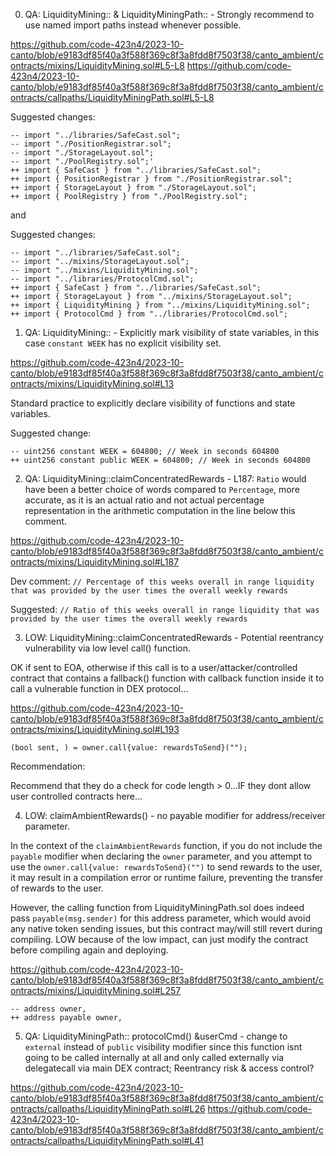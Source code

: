 0. QA: LiquidityMining:: & LiquidityMiningPath:: - Strongly recommend to use named import paths instead whenever possible.

https://github.com/code-423n4/2023-10-canto/blob/e9183df85f40a3f588f369c8f3a8fdd8f7503f38/canto_ambient/contracts/mixins/LiquidityMining.sol#L5-L8
https://github.com/code-423n4/2023-10-canto/blob/e9183df85f40a3f588f369c8f3a8fdd8f7503f38/canto_ambient/contracts/callpaths/LiquidityMiningPath.sol#L5-L8

Suggested changes:
```solidity
-- import "../libraries/SafeCast.sol";
-- import "./PositionRegistrar.sol";
-- import "./StorageLayout.sol";
-- import "./PoolRegistry.sol";'
++ import { SafeCast } from "../libraries/SafeCast.sol";
++ import { PositionRegistrar } from "./PositionRegistrar.sol";
++ import { StorageLayout } from "./StorageLayout.sol";
++ import { PoolRegistry } from "./PoolRegistry.sol";
```

and

Suggested changes:
```solidity
-- import "../libraries/SafeCast.sol";
-- import "../mixins/StorageLayout.sol";
-- import "../mixins/LiquidityMining.sol";
-- import "../libraries/ProtocolCmd.sol";
++ import { SafeCast } from "../libraries/SafeCast.sol";
++ import { StorageLayout } from "../mixins/StorageLayout.sol";
++ import { LiquidityMining } from "../mixins/LiquidityMining.sol";
++ import { ProtocolCmd } from "../libraries/ProtocolCmd.sol";
```

1. QA: LiquidityMining:: - Explicitly mark visibility of state variables, in this case `constant WEEK` has no explicit visibility set.

https://github.com/code-423n4/2023-10-canto/blob/e9183df85f40a3f588f369c8f3a8fdd8f7503f38/canto_ambient/contracts/mixins/LiquidityMining.sol#L13

Standard practice to explicitly declare visibility of functions and state variables.

Suggested change:
```solidity
-- uint256 constant WEEK = 604800; // Week in seconds 604800
++ uint256 constant public WEEK = 604800; // Week in seconds 604800
```

2. QA: LiquidityMining::claimConcentratedRewards - L187: `Ratio` would have been a better choice of words compared to `Percentage`, more accurate, as it is an actual ratio and not actual percentage representation in the arithmetic computation in the line below this comment.

https://github.com/code-423n4/2023-10-canto/blob/e9183df85f40a3f588f369c8f3a8fdd8f7503f38/canto_ambient/contracts/mixins/LiquidityMining.sol#L187

Dev comment:
`// Percentage of this weeks overall in range liquidity that was provided by the user times the overall weekly rewards`

Suggested:
`// Ratio of this weeks overall in range liquidity that was provided by the user times the overall weekly rewards`

3. LOW: LiquidityMining::claimConcentratedRewards - Potential reentrancy vulnerability via low level call() function.

OK if sent to EOA, otherwise if this call is to a user/attacker/controlled contract that contains a fallback() function with callback function inside it to call a vulnerable function in DEX protocol... 

https://github.com/code-423n4/2023-10-canto/blob/e9183df85f40a3f588f369c8f3a8fdd8f7503f38/canto_ambient/contracts/mixins/LiquidityMining.sol#L193

```solidity
(bool sent, ) = owner.call{value: rewardsToSend}("");
```

Recommendation:

Recommend that they do a check for code length > 0...IF they dont allow user controlled contracts here...

4. LOW: claimAmbientRewards() - no payable modifier for address/receiver parameter.

In the context of the `claimAmbientRewards` function, if you do not include the `payable` modifier when declaring the `owner` parameter, and you attempt to use the `owner.call{value: rewardsToSend}("")` to send rewards to the user, it may result in a compilation error or runtime failure, preventing the transfer of rewards to the user. 

However, the calling function from LiquidityMiningPath.sol does indeed pass `payable(msg.sender)` for this address parameter, which would avoid any native token sending issues, but this contract may/will still revert during compiling. LOW because of the low impact, can just modify the contract before compiling again and deploying.

https://github.com/code-423n4/2023-10-canto/blob/e9183df85f40a3f588f369c8f3a8fdd8f7503f38/canto_ambient/contracts/mixins/LiquidityMining.sol#L257

```solidity
-- address owner,
++ address payable owner,
```

5. QA: LiquidityMiningPath:: protocolCmd() &userCmd - change to `external` instead of `public` visibility modifier since this function isnt going to be called internally at all and only called externally via delegatecall via main DEX contract; Reentrancy risk & access control?

https://github.com/code-423n4/2023-10-canto/blob/e9183df85f40a3f588f369c8f3a8fdd8f7503f38/canto_ambient/contracts/callpaths/LiquidityMiningPath.sol#L26
https://github.com/code-423n4/2023-10-canto/blob/e9183df85f40a3f588f369c8f3a8fdd8f7503f38/canto_ambient/contracts/callpaths/LiquidityMiningPath.sol#L41

